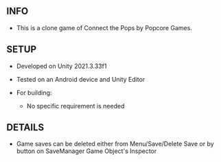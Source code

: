 ## **INFO** 

* This is a clone game of Connect the Pops by Popcore Games. 

  

## **SETUP** 

* Developed on Unity 2021.3.33f1 

* Tested on an Android device and Unity Editor 

* For building: 

  - No specific requirement is needed

  

## **DETAILS** 

* Game saves can be deleted either from Menu/Save/Delete Save or by button on SaveManager Game Object's Inspector 
